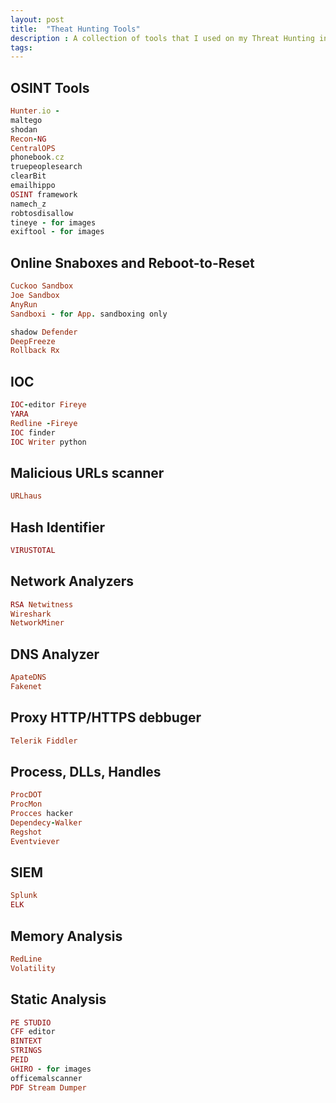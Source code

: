 ```yaml
---
layout: post
title:  "Theat Hunting Tools"
description : A collection of tools that I used on my Threat Hunting investigations .
tags: 
---
```



## OSINT Tools
```ruby
Hunter.io - 
maltego
shodan
Recon-NG
CentralOPS
phonebook.cz
truepeoplesearch
clearBit
emailhippo
OSINT framework
namech_z
robtosdisallow
tineye - for images
exiftool - for images
````
## Online Snaboxes and Reboot-to-Reset
```ruby
Cuckoo Sandbox
Joe Sandbox
AnyRun
Sandboxi - for App. sandboxing only
```

```ruby
shadow Defender
DeepFreeze
Rollback Rx
```
## IOC

```ruby
IOC-editor Fireye
YARA
Redline -Fireye
IOC finder
IOC Writer python
```
## Malicious URLs scanner

```ruby
URLhaus
```
## Hash Identifier

```ruby
VIRUSTOTAL
```

## Network Analyzers

```ruby
RSA Netwitness
Wireshark
NetworkMiner
```

## DNS Analyzer
```ruby
ApateDNS
Fakenet
```

## Proxy HTTP/HTTPS debbuger
```ruby
Telerik Fiddler
```

## Process, DLLs, Handles
```ruby
ProcDOT
ProcMon
Procces hacker
Dependecy-Walker
Regshot
Eventviever
```
## SIEM
```ruby
Splunk
ELK
```

## Memory Analysis
```ruby
RedLine
Volatility
```

## Static Analysis
```ruby
PE STUDIO 
CFF editor
BINTEXT
STRINGS
PEID
GHIRO - for images
officemalscanner
PDF Stream Dumper
```
